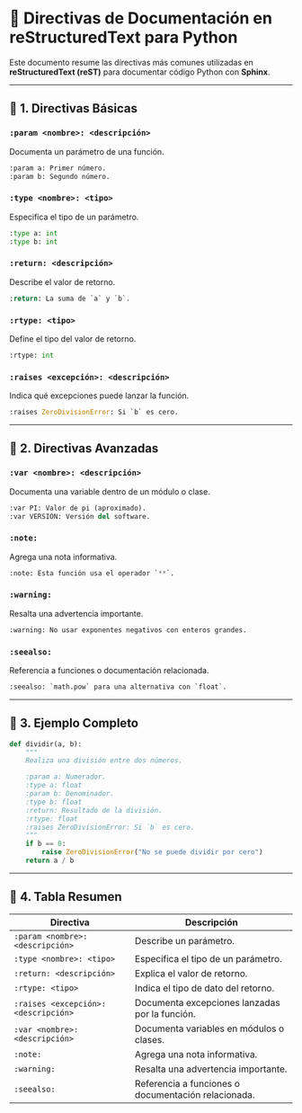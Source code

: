 # 📌 Directivas de Documentación en reStructuredText para Python

Este documento resume las directivas más comunes utilizadas en **reStructuredText (reST)** para documentar código Python con **Sphinx**.

---

## 🔹 1. Directivas Básicas

### `:param <nombre>: <descripción>`
Documenta un parámetro de una función.

```python
:param a: Primer número.
:param b: Segundo número.
```

### `:type <nombre>: <tipo>`
Especifica el tipo de un parámetro.

```python
:type a: int
:type b: int
```

### `:return: <descripción>`
Describe el valor de retorno.

```python
:return: La suma de `a` y `b`.
```

### `:rtype: <tipo>`
Define el tipo del valor de retorno.

```python
:rtype: int
```

### `:raises <excepción>: <descripción>`
Indica qué excepciones puede lanzar la función.

```python
:raises ZeroDivisionError: Si `b` es cero.
```

---

## 🔹 2. Directivas Avanzadas

### `:var <nombre>: <descripción>`
Documenta una variable dentro de un módulo o clase.

```python
:var PI: Valor de pi (aproximado).
:var VERSION: Versión del software.
```

### `:note:`
Agrega una nota informativa.

```python
:note: Esta función usa el operador `**`.
```

### `:warning:`
Resalta una advertencia importante.

```python
:warning: No usar exponentes negativos con enteros grandes.
```

### `:seealso:`
Referencia a funciones o documentación relacionada.

```python
:seealso: `math.pow` para una alternativa con `float`.
```

---

## 🔹 3. Ejemplo Completo

```python
def dividir(a, b):
    """
    Realiza una división entre dos números.

    :param a: Numerador.
    :type a: float
    :param b: Denominador.
    :type b: float
    :return: Resultado de la división.
    :rtype: float
    :raises ZeroDivisionError: Si `b` es cero.
    """
    if b == 0:
        raise ZeroDivisionError("No se puede dividir por cero")
    return a / b
```

---

## 🔹 4. Tabla Resumen

| Directiva                            | Descripción                                         |
| ------------------------------------ | --------------------------------------------------- |
| `:param <nombre>: <descripción>`     | Describe un parámetro.                              |
| `:type <nombre>: <tipo>`             | Especifica el tipo de un parámetro.                 |
| `:return: <descripción>`             | Explica el valor de retorno.                        |
| `:rtype: <tipo>`                     | Indica el tipo de dato del retorno.                 |
| `:raises <excepción>: <descripción>` | Documenta excepciones lanzadas por la función.      |
| `:var <nombre>: <descripción>`       | Documenta variables en módulos o clases.            |
| `:note:`                             | Agrega una nota informativa.                        |
| `:warning:`                          | Resalta una advertencia importante.                 |
| `:seealso:`                          | Referencia a funciones o documentación relacionada. |

